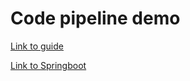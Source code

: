 # Code pipeline demo

[Link to guide](https://enlear.academy/deploy-your-spring-boot-application-using-codedeploy-and-codepipeline-4d853b1e486e)

[Link to Springboot](https://start.spring.io/#!type=maven-project&language=java&platformVersion=3.1.3&packaging=jar&jvmVersion=17&groupId=se.distansakademin&artifactId=code-pipeline-demo&name=code-pipeline-demo&description=Demo%20project%20for%20Spring%20Boot%20Code%20Pipeline&packageName=se.distansakademin.code-pipeline-demo&dependencies=devtools,web,thymeleaf)